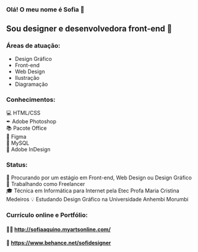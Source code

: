 ### Olá! O meu nome é Sofia 🌺

## Sou designer e desenvolvedora front-end 🎨

### Áreas de atuação:

- Design Gráfico
- Front-end
- Web Design
- Ilustração
- Diagramação 

### Conhecimentos:

💻 HTML/CSS </br>
✒ Adobe Photoshop </br>
📚 Pacote Office </br>
📐 Figma </br>
🎲 MySQL </br>
📖 Adobe InDesign </br>


### Status:

📌 Procurando por um estágio em Front-end, Web Design ou Design Gráfico </br>
🎨 Trabalhando como Freelancer </br>
🎓 Técnica em Informática para Internet pela Etec Profa Maria Cristina Medeiros
💡 Estudando Design Gráfico na Universidade Anhembi Morumbi

### Currículo online e Portfólio:

#### 👩‍💻 http://sofiaaquino.myartsonline.com/
#### 📒 https://www.behance.net/sofidesigner
